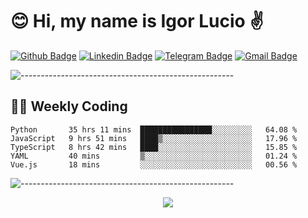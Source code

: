 # :blush: Hi, my name is Igor Lucio :v:

[![Github Badge](https://img.shields.io/badge/-Github-000?style=flat-square&logo=Github&logoColor=white&link=https://github.com/lucasgdb)](https://github.com/iguit0)
[![Linkedin Badge](https://img.shields.io/badge/-LinkedIn-blue?style=flat-square&logo=Linkedin&logoColor=white&link=https://www.linkedin.com/in/igor-lucio-alves/)](https://www.linkedin.com/in/igor-lucio-alves/)
[![Telegram Badge](https://img.shields.io/badge/-Telegram-1ca0f1?style=flat-square&labelColor=1ca0f1&logo=telegram&logoColor=white&link=https://t.me/iguit0)](https://t.me/iguit0)
[![Gmail Badge](https://img.shields.io/badge/-Gmail-c14438?style=flat-square&logo=Gmail&logoColor=white&link=mailto:igorsk89@gmail.com)](mailto:igorsk89@gmail.com)

![-----------------------------------------------------](https://raw.githubusercontent.com/andreasbm/readme/master/assets/lines/colored.png)

## :man_technologist: Weekly Coding
<!--START_SECTION:waka-->
```text
Python       35 hrs 11 mins  ████████████████░░░░░░░░░   64.08 % 
JavaScript   9 hrs 51 mins   ████▒░░░░░░░░░░░░░░░░░░░░   17.96 % 
TypeScript   8 hrs 42 mins   ████░░░░░░░░░░░░░░░░░░░░░   15.85 % 
YAML         40 mins         ▒░░░░░░░░░░░░░░░░░░░░░░░░   01.24 % 
Vue.js       18 mins         ░░░░░░░░░░░░░░░░░░░░░░░░░   00.56 % 
```
<!--END_SECTION:waka-->
![-----------------------------------------------------](https://raw.githubusercontent.com/andreasbm/readme/master/assets/lines/colored.png)

<div align="center"><img src="https://github-readme-stats.vercel.app/api?username=iguit0&show_icons=true&count_private=true&theme=radical&hide=issues" /></div>
